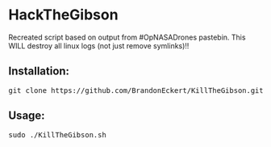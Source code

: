 # HackTheGibson

Recreated script based on output from #OpNASADrones pastebin. This WILL destroy all linux logs (not just remove symlinks)!!

## Installation:
<pre>git clone https://github.com/BrandonEckert/KillTheGibson.git && cd KillTheGibson/</pre>
## Usage:
<pre>sudo ./KillTheGibson.sh</pre>

